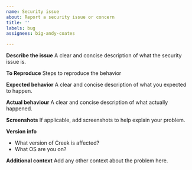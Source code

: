 ```yaml
---
name: Security issue
about: Report a security issue or concern
title: ''
labels: bug
assignees: big-andy-coates

---
```


**Describe the issue**
A clear and concise description of what the security issue is.

**To Reproduce**
Steps to reproduce the behavior

**Expected behavior**
A clear and concise description of what you expected to happen.

**Actual behaviour**
A clear and concise description of what actually happened.

**Screenshots**
If applicable, add screenshots to help explain your problem.

**Version info**
 - What version of Creek is affected?
 - What OS are you on?

**Additional context**
Add any other context about the problem here.
